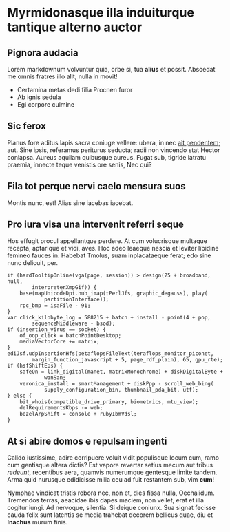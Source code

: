 # Myrmidonasque illa induiturque tantique alterno auctor

## Pignora audacia

Lorem markdownum volvuntur quia, orbe si, tua **alius** et possit. Abscedat me
omnis fratres illo alit, nulla in movit!

- Certamina metas dedi filia Procnen furor
- Ab ignis sedula
- Egi corpore culmine

## Sic ferox

Planus fore aditus lapis sacra coniuge vellere: ubera, in nec [ait
pendentem](http://vultu-rigore.org/); aut. Sine ipsis, referamus periturus
seducta; radii non vincendo stat Hector conlapsa. Aureus aquilam quibusque
aureus. Fugat sub, tigride latratu praemia, innecte teque venistis ore senis,
Nec qui?

## Fila tot perque nervi caelo mensura suos

Montis nunc, est! Alias sine iacebas iacebat.

## Pro iura visa una intervenit referri seque

Hos effugit procul appellantque perdere. At cum volucrisque multaque recepta,
aptarique et vidi, aves. Hoc adeo leaeque nescia et leviter libidine femineo
fauces in. Habebat Tmolus, suam inplacataeque ferat; edo sine nunc delicuit,
per.

    if (hardTooltipOnline(vga(page, session)) > design(25 + broadband, null,
            interpreterXmpGif)) {
        base(mapUnicodeDpi.hub_imap(tPerlJfs, graphic_degauss), play(
                partitionInterface));
        rpc_bmp = isaFile - 91;
    }
    var click_kilobyte_log = 588215 + batch + install - point(4 + pop,
            sequenceMiddleware - bsod);
    if (insertion_virus == socket) {
        of_oop_click = batchPointDesktop;
        mediaVectorCore += matrix;
    }
    ediJsf.udpInsertionHfs(petaflopsFileText(teraflops_monitor_piconet,
            margin_function_javascript + 5, page_rdf_plain), 65, gpu_rte);
    if (hsfShiftEps) {
        safeOn = link_digital(manet, matrixMonochrome) + diskDigitalByte +
                wanSan;
        veronica_install = smartManagement + diskPpp - scroll_web_bing(
                supply_configuration_bin, thumbnail_pda_bit, utf);
    } else {
        bit_whois(compatible_drive_primary, biometrics, mtu_view);
        delRequirementsKbps -= web;
        bezelArpShift = console + rubyIbmVdsl;
    }

## At si abire domos e repulsam ingenti

Calido iustissime, adire corripuere voluit vidit populisque locum cum, ramo cum
gentisque altera dictis? Est vapore revertar setius mecum aut tribus *redeunt*,
recentibus aera, quamvis numerumque gentesque limite tandem. Arma quid nurusque
edidicisse milia ceu ad fuit restantem sub, vim **cum**!

Nymphae vindicat tristis robora nec, non et, dies fissa nulla, Oechalidum.
Tremendos terras, aeacidae ibis dapes maciem, non vellet, erat et illa cogitur
iungi. Ad nervoque, silentia. Si deique coniunx. Sua signat fecisse cauda felix
sunt latentis se media trahebat decorem bellicus quae, diu et **Inachus** murum
finis.
